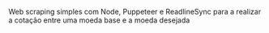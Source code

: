 Web scraping simples com Node, Puppeteer e ReadlineSync para a realizar a cotação entre uma moeda base e a moeda desejada
